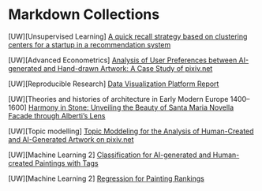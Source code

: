 # Markdown Collections

[UW][Unsupervised Learning] [A quick recall strategy based on clustering centers for a startup in a recommendation system](unsupervised/USL_final_paper.md)

[UW][Advanced Econometrics] [Analysis of User Preferences between AI-generated and Hand-drawn Artwork: A Case Study of pixiv.net](ae_final_paper/ae_final_paper.html)

[UW][Reproducible Research] [Data Visualization Platform Report](RR_Report/RR_Report.html)

[UW][Theories and histories of architecture in Early Modern Europe 1400–1600] [Harmony in Stone: Unveiling the Beauty of Santa Maria Novella Facade through Alberti’s Lens](europe_architecture/EuropeArchitecture.html)

[UW][Topic modelling] [Topic Moddeling for the Analysis of Human-Created and AI-Generated Artwork on pixiv.net](https://colab.research.google.com/drive/1MqO3wFpDZzKUimeR-I0vdXpiprtZNJBL#scrollTo=2dUls8sMp8-E)

[UW][Machine Learning 2] [Classification for AI-generated and Human-created Paintings with Tags](https://colab.research.google.com/drive/1Exy3tABi1AInaP0KSaooSZVwP90nj5Qj)

[UW][Machine Learning 2] [Regression for Painting Rankings](https://colab.research.google.com/drive/1a3vdKyuwCqQeZ_voaMS_s4dgEBfTlV6a)

